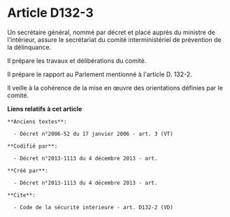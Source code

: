 # Article D132-3

Un secrétaire général, nommé par décret et placé auprès du ministre de l'intérieur, assure le secrétariat du comité
interministériel de prévention de la délinquance. 

Il prépare les travaux et délibérations du comité. 

Il prépare le rapport au Parlement mentionné à l'article D. 132-2.

Il veille à la cohérence de la mise en œuvre des orientations définies par le comité.

**Liens relatifs à cet article**

	**Anciens textes**:

	  - Décret n°2006-52 du 17 janvier 2006 - art. 3 (VT)

	**Codifié par**:

	  - Décret n°2013-1113 du 4 décembre 2013 - art.

	**Créé par**:

	  - Décret n°2013-1113 du 4 décembre 2013 - art.

	**Cite**:

	  - Code de la sécurité intérieure - art. D132-2 (VD)
